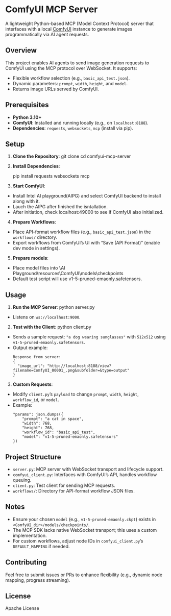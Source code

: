 # ComfyUI MCP Server

A lightweight Python-based MCP (Model Context Protocol) server that interfaces with a local [ComfyUI](https://github.com/comfyanonymous/ComfyUI) instance to generate images programmatically via AI agent requests.

## Overview

This project enables AI agents to send image generation requests to ComfyUI using the MCP protocol over WebSocket. It supports:
- Flexible workflow selection (e.g., `basic_api_test.json`).
- Dynamic parameters: `prompt`, `width`, `height`, and `model`.
- Returns image URLs served by ComfyUI.

## Prerequisites

- **Python 3.10+**
- **ComfyUI**: Installed and running locally (e.g., on `localhost:8188`).
- **Dependencies**: `requests`, `websockets`, `mcp` (install via pip).

## Setup

1. **Clone the Repository**:
   git clone <your-repo-url>
   cd comfyui-mcp-server

2. **Install Dependencies**:

   pip install requests websockets mcp


3. **Start ComfyUI**:
- Install Intel AI playground(AIPG) and select ComfyUI backend to install along with it.
- Lauch the AIPG after finished the isntallation.
- After initiation, check localhost:49000 to see if ComfyUI also initialized.

4. **Prepare Workflows**:
- Place API-format workflow files (e.g., `basic_api_test.json`) in the `workflows/` directory.
- Export workflows from ComfyUI’s UI with “Save (API Format)” (enable dev mode in settings).

5. **Prepare models**:
- Place model files into \AI Playground\resources\ComfyUI\models\checkpoints
- Default test script will use v1-5-pruned-emaonly.safetensors.

## Usage

1. **Run the MCP Server**:
   python server.py

- Listens on `ws://localhost:9000`.

2. **Test with the Client**:
   python client.py

- Sends a sample request: `"a dog wearing sunglasses"` with `512x512` using `v1-5-pruned-emaonly.safetensors`.
- Output example:
  ```
  Response from server:
  {
    "image_url": "http://localhost:8188/view?filename=ComfyUI_00001_.png&subfolder=&type=output"
  }
  ```

3. **Custom Requests**:
- Modify `client.py`’s `payload` to change `prompt`, `width`, `height`, `workflow_id`, or `model`.
- Example:
  ```
  "params": json.dumps({
      "prompt": "a cat in space",
      "width": 768,
      "height": 768,
      "workflow_id": "basic_api_test",
      "model": "v1-5-pruned-emaonly.safetensors"
  })
  ```

## Project Structure

- `server.py`: MCP server with WebSocket transport and lifecycle support.
- `comfyui_client.py`: Interfaces with ComfyUI’s API, handles workflow queuing.
- `client.py`: Test client for sending MCP requests.
- `workflows/`: Directory for API-format workflow JSON files.

## Notes

- Ensure your chosen `model` (e.g., `v1-5-pruned-emaonly.ckpt`) exists in `<ComfyUI_dir>/models/checkpoints/`.
- The MCP SDK lacks native WebSocket transport; this uses a custom implementation.
- For custom workflows, adjust node IDs in `comfyui_client.py`’s `DEFAULT_MAPPING` if needed.

## Contributing

Feel free to submit issues or PRs to enhance flexibility (e.g., dynamic node mapping, progress streaming).

## License

Apache License

